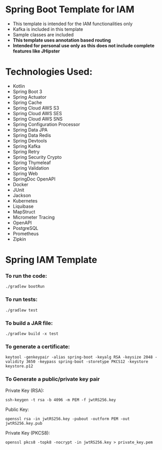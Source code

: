 # Spring Boot Template for IAM

- This template is intended for the IAM functionalities only
- Kafka is included in this template
- Sample classes are included
- **This template uses annotation based routing**
- **Intended for personal use only as this does not include complete features like JHipster**

# Technologies Used:

- Kotlin
- Spring Boot 3
- Spring Actuator
- Spring Cache
- Spring Cloud AWS S3
- Spring Cloud AWS SES
- Spring Cloud AWS SNS
- Spring Configuration Processor
- Spring Data JPA
- Spring Data Redis
- Spring Devtools
- Spring Kafka
- Spring Retry
- Spring Security Crypto
- Spring Thymeleaf
- Spring Validation
- Spring Web
- SpringDoc OpenAPI
- Docker
- JUnit
- Jackson
- Kubernetes
- Liquibase
- MapStruct
- Micrometer Tracing
- OpenAPI
- PostgreSQL
- Prometheus
- Zipkin

# Spring IAM Template

### To run the code:

`./gradlew bootRun`

### To run tests:

`./gradlew test`

### To build a JAR file:

`./gradlew build -x test`

### To generate a certificate:

`keytool -genkeypair -alias spring-boot -keyalg RSA -keysize 2048 -validity 3650 -keypass spring-boot -storetype PKCS12 -keystore keystore.p12`

### To Generate a public/private key pair

Private Key (RSA):

`ssh-keygen -t rsa -b 4096 -m PEM -f jwtRS256.key`

Public Key:

`openssl rsa -in jwtRS256.key -pubout -outform PEM -out jwtRS256.key.pub`

Private Key (PKCS8):

`openssl pkcs8 -topk8 -nocrypt -in jwtRS256.key > private_key.pem`

